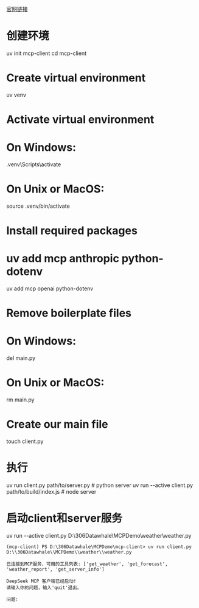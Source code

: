 
[官网链接](https://modelcontextprotocol.io/quickstart/client)

# 创建环境
uv init mcp-client
cd mcp-client

# Create virtual environment
uv venv

# Activate virtual environment
# On Windows:
.venv\Scripts\activate

# On Unix or MacOS:
source .venv/bin/activate

# Install required packages
# uv add mcp anthropic python-dotenv
uv add mcp openai python-dotenv

# Remove boilerplate files
# On Windows:
del main.py
# On Unix or MacOS:
rm main.py

# Create our main file
touch client.py

# 执行
uv run client.py path/to/server.py # python server
uv run --active client.py path/to/build/index.js # node server

# 启动client和server服务
uv run --active client.py D:\\306Datawhale\\MCPDemo\\weather\\weather.py
```shell
(mcp-client) PS D:\306Datawhale\MCPDemo\mcp-client> uv run client.py D:\\306Datawhale\\MCPDemo\\weather\\weather.py

已连接到MCP服务，可用的工具列表: ['get_weather', 'get_forecast', 'weather_report', 'get_server_info']

DeepSeek MCP 客户端已经启动!
请输入你的问题，输入'quit'退出。

问题: 
```